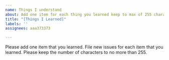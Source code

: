 ```yaml
---
name: Things I understand
about: Add one item for each thing you learned keep to max of 255 characters
title: "[Things I Learned]"
labels: ''
assignees: aaa373373

---
```


Please add one item that you learned.  File new issues for each item that you learned.  Please keep the number of characters to no more than 255.
